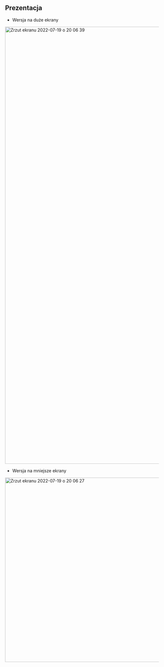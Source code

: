 ## Prezentacja

* Wersja na duże ekrany
<img width="1429" alt="Zrzut ekranu 2022-07-19 o 20 06 39" src="https://user-images.githubusercontent.com/67802673/179824002-e6a5123c-8101-4db2-9a14-16c5520ccde2.png">

* Wersja na mniejsze ekrany
<img width="603" alt="Zrzut ekranu 2022-07-19 o 20 06 27" src="https://user-images.githubusercontent.com/67802673/179824064-cefbfc2b-991c-44e9-a9a8-3c594d8f9e91.png">
